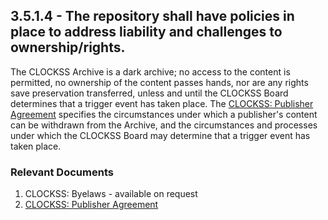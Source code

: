 ## 3.5.1.4 - The repository shall have policies in place to address liability and challenges to ownership/rights.

The CLOCKSS Archive is a dark archive; no access to the content is
permitted, no ownership of the content passes hands, nor are any rights
save preservation transferred, unless and until the CLOCKSS Board
determines that a trigger event has taken place. The [CLOCKSS: Publisher
Agreement](https://www.clockss.org/clocksswiki/files/CLOCKSS_Participating_Publisher_Agreement.pdf)
specifies the circumstances under which a publisher's content can be
withdrawn from the Archive, and the circumstances and processes under
which the CLOCKSS Board may determine that a trigger event has taken
place.

### Relevant Documents

1.  CLOCKSS: Byelaws - available on request
2.  [CLOCKSS: Publisher
    Agreement](https://www.clockss.org/clocksswiki/files/CLOCKSS_Participating_Publisher_Agreement.pdf)